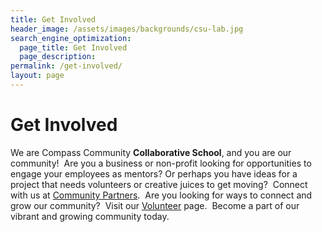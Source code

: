 ```yaml
---
title: Get Involved
header_image: /assets/images/backgrounds/csu-lab.jpg
search_engine_optimization:
  page_title: Get Involved
  page_description:
permalink: /get-involved/
layout: page
---
```


# Get Involved

We are Compass Community **Collaborative School**, and you are our community! &nbsp;Are you a business or non-profit looking for opportunities to engage your employees as mentors? Or perhaps you have ideas for a project that needs volunteers or creative juices to get moving? &nbsp;Connect with us at [Community Partners](/community-partners/). &nbsp;Are you looking for ways to connect and grow our community? &nbsp;Visit our [Volunteer](/volunteer/) page. &nbsp;Become a part of our vibrant and growing community today.
